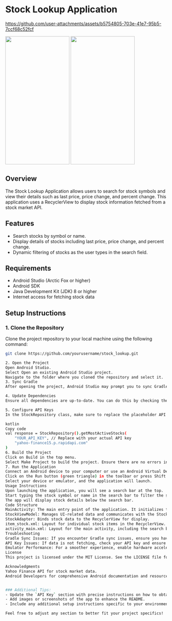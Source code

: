 # Stock Lookup Application


https://github.com/user-attachments/assets/b5754805-703e-41e7-95b5-7ccf68c52fcf


<img src="https://github.com/user-attachments/assets/ea34cf43-7d3e-4eec-a4da-4a3f66fb32dc" width="200" height="400">
<img src="https://github.com/user-attachments/assets/c9354081-6bda-4bc5-903f-9ceb06b38ce8" width="200" height="400">


## Overview
The Stock Lookup Application allows users to search for stock symbols and view their details such as last price, price change, and percent change. This application uses a RecyclerView to display stock information fetched from a stock market API.

## Features
- Search stocks by symbol or name.
- Display details of stocks including last price, price change, and percent change.
- Dynamic filtering of stocks as the user types in the search field.

## Requirements
- Android Studio (Arctic Fox or higher)
- Android SDK
- Java Development Kit (JDK) 8 or higher
- Internet access for fetching stock data

## Setup Instructions

### 1. Clone the Repository
Clone the project repository to your local machine using the following command:

```bash
git clone https://github.com/yourusername/stock_lookup.git

2. Open the Project
Open Android Studio.
Select Open an existing Android Studio project.
Navigate to the folder where you cloned the repository and select it.
3. Sync Gradle
After opening the project, Android Studio may prompt you to sync Gradle. Click on the Sync Now button that appears at the top.

4. Update Dependencies
Ensure all dependencies are up-to-date. You can do this by checking the build.gradle files in both the project-level and app-level directories.

5. Configure API Keys
In the StockRepository class, make sure to replace the placeholder API key with your actual API key. Update the following line in your code:

kotlin
Copy code
val response = StockRepository().getMostActiveStocks(
    "YOUR_API_KEY", // Replace with your actual API key
    "yahoo-finance15.p.rapidapi.com"
)
6. Build the Project
Click on Build in the top menu.
Select Make Project to build the project. Ensure there are no errors in the build process.
7. Run the Application
Connect an Android device to your computer or use an Android Virtual Device (AVD) emulator.
Click on the Run button (green triangle) in the toolbar or press Shift + F10.
Select your device or emulator, and the application will launch.
Usage Instructions
Upon launching the application, you will see a search bar at the top.
Start typing the stock symbol or name in the search bar to filter the stock list dynamically.
The app will display stock details below the search bar.
Code Structure
MainActivity: The main entry point of the application. It initializes the ViewModel and sets up the RecyclerView.
StockViewModel: Manages UI-related data and communicates with the StockRepository to fetch stock data.
StockAdapter: Binds stock data to the RecyclerView for display.
item_stock.xml: Layout for individual stock items in the RecyclerView.
activity_main.xml: Layout for the main activity, including the search bar and RecyclerView.
Troubleshooting
Gradle Sync Issues: If you encounter Gradle sync issues, ensure you have the correct versions of Android Studio and SDK installed.
API Key Issues: If data is not fetching, check your API key and ensure you have internet connectivity.
Emulator Performance: For a smoother experience, enable hardware acceleration for your emulator.
License
This project is licensed under the MIT License. See the LICENSE file for more details.

Acknowledgments
Yahoo Finance API for stock market data.
Android Developers for comprehensive Android documentation and resources.


### Additional Tips:
- Update the `API Key` section with precise instructions on how to obtain a key if needed.
- Add images or screenshots of the app to enhance the README.
- Include any additional setup instructions specific to your environment or additional dependencies that may be required.

Feel free to adjust any section to better fit your project specifics!



